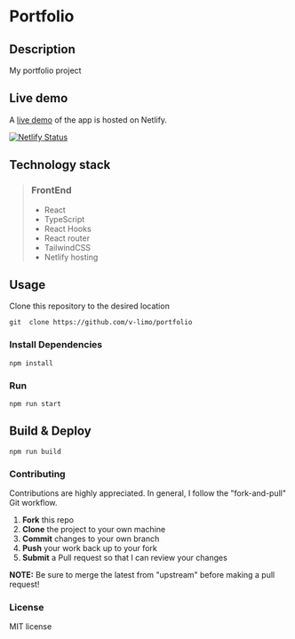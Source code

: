 # Portfolio

## Description

My portfolio project

<!-- <p align="center">
<img src="./demos/sreenshot.png" width="100%" />
</p> -->

## Live demo

A [live demo](https://limo-portfolio.netlify.app/) of the app is hosted on Netlify.

[![Netlify Status](https://api.netlify.com/api/v1/badges/8b40e482-bbd6-4493-bbf7-8cab7a674d1e/deploy-status)](https://app.netlify.com/sites/limo-portfolio/deploys)

## Technology stack

> ### FrontEnd
>
> - React
> - TypeScript
> - React Hooks
> - React router
> - TailwindCSS
> - Netlify hosting
>   <br>

## Usage

Clone this repository to the desired location

```Shell
git  clone https://github.com/v-limo/portfolio
```

### Install Dependencies

```
npm install

```

### Run

```
npm run start
```

## Build & Deploy

```
npm run build
```

### Contributing

Contributions are highly appreciated. In general, I follow the "fork-and-pull" Git workflow.

1. **Fork** this repo
2. **Clone** the project to your own machine
3. **Commit** changes to your own branch
4. **Push** your work back up to your fork
5. **Submit** a Pull request so that I can review your changes

**NOTE:** Be sure to merge the latest from "upstream" before making a pull request!

### License

MIT license
